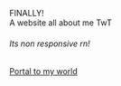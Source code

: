 FINALLY! <br>
A website all about me TwT <br>
###### Its non responsive rn!
[Portal to my world](https://darkguy10.github.io/)